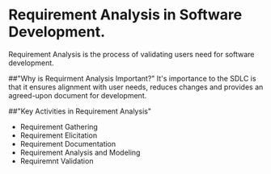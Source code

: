  # Requirement Analysis in Software Development.
Requirement Analysis is the process of validating users need for software development.

##"Why is Requirment Analysis Important?"
It's importance to the SDLC is that it ensures alignment with user needs, reduces changes and provides an agreed-upon document for development.

##"Key Activities in Requirement Analysis"
- Requirement Gathering
- Requirement Elicitation
- Requirement Documentation
- Requirement Analysis and Modeling
- Requiremnt Validation
